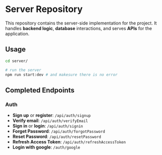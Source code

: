 # Server Repository

This repository contains the server-side implementation for the project. It handles **backend logic**, **database** interactions, and serves **APIs** for the application.

## Usage

```bash
cd server/

# run the server
npm run start:dev # and makesure there is no error
```

## Completed Endpoints

### Auth

- **Sign up** or **register**: `/api/auth/signup`
- **Verify email**: `/api/auth/verifyEmail`
- **Sign in** or **login**: `/api/auth/signin`
- **Forget Password**: `/api/auth/forgotPassword`
- **Reset Password**: `/api/auth/resetPassword`
- **Refresh Access Token**: `/api/auth/refreshAccessToken`
- **Login with google**: `/auth/google`
